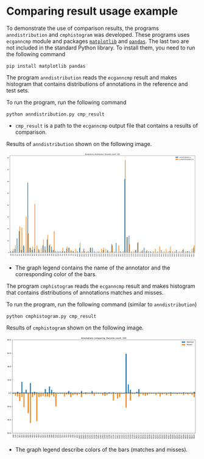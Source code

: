 # Comparing result usage example

To demonstrate the use of comparison results, the programs `anndistribution` and `cmphistogram` was developed.
These programs uses `ecganncmp` module and packages [`matplotlib`](https://matplotlib.org/) and [`pandas`](https://pandas.pydata.org/).
The last two are not included in the standard Python library. 
To install them, you need to run the following command

    pip install matplotlib pandas

The program `anndistribution` reads the `ecganncmp` result and makes histogram that contains distributions of annotations in the reference and test sets.

To run the program, run the following command

    python anndistribution.py cmp_result

- `cmp_result` is a path to the `ecganncmp` output file that contains a results of comparison.

Results of `anndistribution` shown on the following image.  

![Annotations distribution](./images/annotations_distribution.png)

- The graph legend contains the name of the annotator and the corresponding color of the bars.

The program `cmphistogram` reads the `ecganncmp` result and makes histogram that contains distributions of annotations matches and misses.

To run the program, run the following command (similar to `anndistribution`)

    python cmphistogram.py cmp_result

Results of `cmphistogram` shown on the following image.

![Annotations comparing](./images/annotations_comparing.png)

- The graph legend describe colors of the bars (matches and misses).
